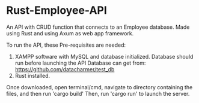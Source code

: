 # Rust-Employee-API
An API with CRUD function that connects to an Employee database.
Made using Rust and using Axum as web app framework.

To run the API, these Pre-requisites are needed:
1. XAMPP software with MySQL and database initialized. Database should run before launching the API
Database can get from: https://github.com/datacharmer/test_db
2. Rust installed.

Once downloaded, open terminal/cmd, navigate to directory containing the files, and then run 'cargo build'
Then, run 'cargo run' to launch the server. 
